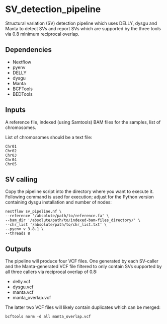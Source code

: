 # SV_detection_pipeline
Structural variation (SV) detection pipeline which uses DELLY, dysgu and Manta to detect SVs and report SVs which are supported by the three tools via 0.8 minimum reciprocal overlap.
## Dependencies
* Nextflow
* pyenv
* DELLY
* dysgu
* Manta
* BCFTools
* BEDTools
## Inputs
A reference file, indexed (using Samtools) BAM files for the samples, list of chromosomes.

List of chromosomes should be a text file:
```
Chr01
Chr02
Chr03
Chr04
Chr05
```
## SV calling
Copy the pipeline script into the directory where you want to execute it. Following command is used for execution; adjust for the Python version containing dysgu installation and number of nodes:

```
nextflow sv_pipeline.nf \
--reference '/absolute/path/to/reference.fa' \
--bam_dir '/absolute/path/to/indexed-bam-files_directory/' \
--chr_list '/absolute/path/to/chr_list.txt' \
--pyenv_v 3.8.1 \
--threads 8
```
## Outputs
The pipeline will produce four VCF files. One generated by each SV-caller and the Manta-generated VCF file filtered to only contain SVs supported by all three callers via reciprocal overlap of 0.8:
* delly.vcf
* dysgu.vcf
* manta.vcf
* manta_overlap.vcf

The latter two VCF files will likely contain duplicates which can be merged:
```
bcftools norm -d all manta_overlap.vcf
```
